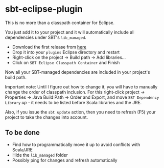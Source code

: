 sbt-eclipse-plugin
==================

This is no more than a classpath container for Eclipse.

You just add it to your project and it will automatically include all dependencies under SBT's `lib_managed`.

 - Download the first release from [here](http://zoptio.nl/projects/sbt-eclipse-plugin/sbt.eclipse_0.1.0.jar)
 - Drop it into your `plugins` Eclipse directory and restart
 - Right-click on the project -> Build path -> Add libraries...
 - Click on `SBT Eclipse Classpath Container` and Finish

Now all your SBT-managed dependencies are included in your project's build path.

Important note: Until I figure out how to change it, you will have to manually change the order of classpath inclusion. For this right-click project -> Properties -> Java Build Path -> Order and Export, and move `SBT Dependency Library` *up* - it needs to be listed before Scala libraries and the JRE.

Also, if you issue the `sbt update` action, then you need to refresh (F5) your project to take the changes into account.

To be done
----------

 - Find how to programmatically move it up to avoid conflicts with Scala/JRE
 - Hide the `lib_managed` folder
 - Possibly ping for changes and refresh automatically
